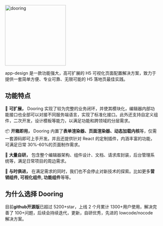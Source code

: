 <img src="http://cdn.dooring.cn/dr/logo.ff7fc6bb.png" alt="dooring" width=200>

app-design 是一款功能强大，高可扩展的 H5 可视化页面配置解决方案，致力于提供一套简单方便、专业可靠、无限可能的 H5 落地页最佳实践。

## 功能特点

🎉 **可扩展，** Dooring 实现了较为完整的业务闭环，并使其模块化，编辑器内部功能接口也全部可以对接不同服务端语言，实现了标准化接口。此外还支持自定义组件，二次开发，设计模板等能力，以满足功能和跨领域的分层需求。

📦 **开箱即用，** Dooring 内置了**表单渲染器、页面渲染器、动态加载内核**等，仅需一套源码即可上手开发。并且还提供针对 React 的定制插件，内涵丰富的功能，可满足日常 30%-60%的页面制作需求。

🚀 **大量自研，** 包含整个编辑器架构、组件设计、文档、请求库封装，后台管理系统等，满足日常项目的周边需求。

🚄 **与时俱进，** 在满足需求的同时，我们也不会停止对新技术的探索。比如更多**营销组件, 可视化组件, 功能组件**等等。

## 为什么选择 Dooring

目前**github开源版**已超过 5200+star，上线 2 个月累计 1300+用户使用，解决完善了 100+问题，后续会持续迭代，更新，自研优秀，先进的 lowcode/nocode 解决方案。
